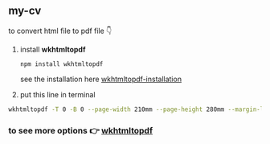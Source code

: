 ## my-cv

to convert html file to pdf file 👇️

1. install **wkhtmltopdf**

   ```
   npm install wkhtmltopdf
   ```

   see the installation here [wkhtmltopdf-installation](https://computingforgeeks.com/install-wkhtmltopdf-on-ubuntu-debian-linux/)

2. put this line in terminal

```bash
wkhtmltopdf -T 0 -B 0 --page-width 210mm --page-height 280mm --margin-left 0 --margin-right 0 cv.html Saeed_Khaled_CV.pdf
```

### to see more options :point_right: [wkhtmltopdf](https://wkhtmltopdf.org/usage/wkhtmltopdf.txt)